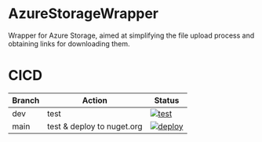 # AzureStorageWrapper

Wrapper for Azure Storage, aimed at simplifying the file upload process and obtaining links for downloading them.

# CICD

| Branch | Action | Status |
|--|--|--|
| dev | test | [![test](https://github.com/sergiobarriel/azure.storage.wrapper/actions/workflows/test.yml/badge.svg?branch=dev)](https://github.com/sergiobarriel/azure.storage.wrapper/actions/workflows/test.yml) |
| main | test & deploy to nuget.org | [![deploy](https://github.com/sergiobarriel/azure.storage.wrapper/actions/workflows/deploy.yml/badge.svg?branch=main)](https://github.com/sergiobarriel/azure.storage.wrapper/actions/workflows/deploy.yml) |

